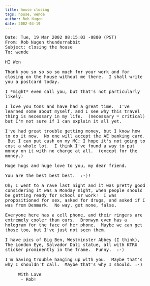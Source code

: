 ```yaml
---
title: house closing
tags: house, wende
author: Rob Nugen
date: 2002-03-19
---
```


<pre>
Date: Tue, 19 Mar 2002 08:15:03 -0800 (PST)
From: Rob Nugen thunderrabbit
Subject: closing the house
To: wende

HI Wen

Thank you so so so so much for your work and for
closing on the house without me there.  I shall write
you a postcard today.

I *might* even call you, but that's not particularly
likely.

I love you tons and have had a great time.  I've
learned some about myself, and I see why this travel
thing is necessary in my life.  (necessary = critical)
but I'm not sure if I can explain it all yet.

I've had great trouble getting money, but I know how
to do it now.  No one will accept the AE banking card.
 But I can put cash on my MC; I hope it's not going to
cost a whole lot.  I think I've found a way to put
money on it with no charge at all.  (except for the
money.)

Huge hugs and huge love to you, my dear friend.

You are the best best best.  :-)!

Oh; I went to a rave last night and it was pretty good
considering it was a Monday night, when people should
be getting ready for school or work!  I was
propositioned for sex, asked for drugs, and asked if I
was from Denmark.  No way, got none, false.

Everyone here has a cell phone, and their ringers are
extremely cooler than ours.  Bronwyn even has a
hologram for the face of her phone.  Maybe we can get
those too, but I've just not seen them.  

I have pics of Big Ben, Westminster Abbey (I think),
The London Eye, Salvador Dali statue, all with KTRU
sticker prominently in the frame.  Funny.  :-)

I'm having trouble hanging up with you.  Maybe that's
why I shouldn't call.  Maybe that's why I should. :-)

     With Love
      - Rob!
</pre>
